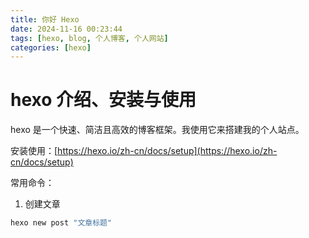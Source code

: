 ```yaml
---
title: 你好 Hexo
date: 2024-11-16 00:23:44
tags: [hexo, blog, 个人博客, 个人网站]
categories: [hexo]
---
```



# hexo 介绍、安装与使用

hexo 是一个快速、简洁且高效的博客框架。我使用它来搭建我的个人站点。

安装使用：[https://hexo.io/zh-cn/docs/setup](https://hexo.io/zh-cn/docs/setup) 

常用命令：

1. 创建文章

```bash
hexo new post "文章标题"
```
